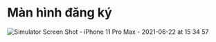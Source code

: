 # Màn hình đăng ký
![Simulator Screen Shot - iPhone 11 Pro Max - 2021-06-22 at 15 34 57](https://user-images.githubusercontent.com/84573444/122893183-4a395000-d370-11eb-875f-75d8d39ce078.png)
